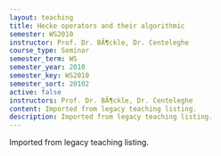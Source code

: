 ```yaml
---
layout: teaching
title: Hecke operators and their algorithmic
semester: WS2010
instructor: Prof. Dr. BÃ¶ckle, Dr. Centeleghe
course_type: Seminar
semester_term: WS
semester_year: 2010
semester_key: WS2010
semester_sort: 20102
active: false
instructors: Prof. Dr. BÃ¶ckle, Dr. Centeleghe
content: Imported from legacy teaching listing.
description: Imported from legacy teaching listing.
---
```

Imported from legacy teaching listing.
